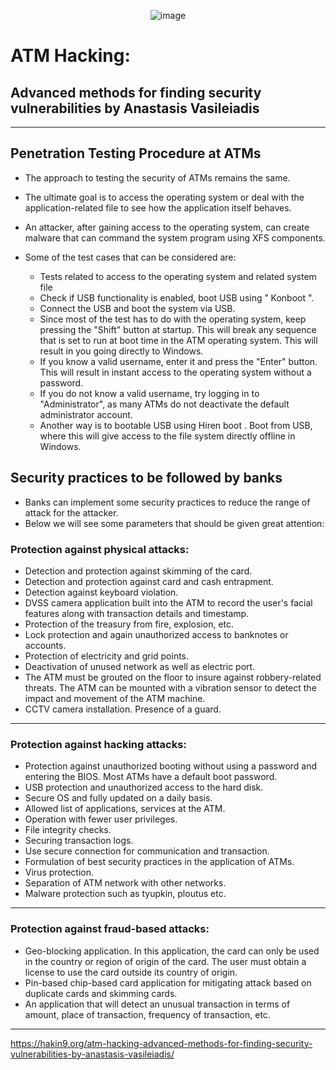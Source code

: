 <div align="center">

![image](https://user-images.githubusercontent.com/51442719/177638677-1ad4df13-28b8-4166-902e-66d981a3ecfa.png)

</div>

# ATM Hacking: 
## Advanced methods for finding security vulnerabilities by Anastasis Vasileiadis

---

## Penetration Testing Procedure at ATMs
- The approach to testing the security of ATMs remains the same. 
- The ultimate goal is to access the operating system or deal with the application-related file to see how the application itself behaves.
- An attacker, after gaining access to the operating system, can create malware that can command the system program using XFS components.

- Some of the test cases that can be considered are:
  - Tests related to access to the operating system and related system file
  - Check if USB functionality is enabled, boot USB using ” Konboot ".
  - Connect the USB and boot the system via USB.
  - Since most of the test has to do with the operating system, keep pressing the "Shift" button at startup. This will break any sequence that is set to run at boot time in the ATM operating system. This will result in you going directly to Windows.
  - If you know a valid username, enter it and press the "Enter" button. This will result in instant access to the operating system without a password.
  - If you do not know a valid username, try logging in to "Administrator", as many ATMs do not deactivate the default administrator account.
  - Another way is to bootable USB using Hiren boot . Boot from USB, where this will give access to the file system directly offline in Windows.




## Security practices to be followed by banks
- Banks can implement some security practices to reduce the range of attack for the attacker. 
- Below we will see some parameters that should be given great attention:

### Protection against physical attacks:
- Detection and protection against skimming of the card.
- Detection and protection against card and cash entrapment.
- Detection against keyboard violation.
- DVSS camera application built into the ATM to record the user's facial features along with transaction details and timestamp.
- Protection of the treasury from fire, explosion, etc.
- Lock protection and again unauthorized access to banknotes or accounts.
- Protection of electricity and grid points.
- Deactivation of unused network as well as electric port.
- The ATM must be grouted on the floor to insure against robbery-related threats. The ATM can be mounted with a vibration sensor to detect the impact and movement of the ATM machine.
- CCTV camera installation. Presence of a guard.

---

### Protection against hacking attacks:
- Protection against unauthorized booting without using a password and entering the BIOS. Most ATMs have a default boot password.
- USB protection and unauthorized access to the hard disk.
- Secure OS and fully updated on a daily basis.
- Allowed list of applications, services at the ATM.
- Operation with fewer user privileges.
- File integrity checks.
- Securing transaction logs.
- Use secure connection for communication and transaction.
- Formulation of best security practices in the application of ATMs.
- Virus protection.
- Separation of ATM network with other networks.
- Malware protection such as tyupkin, ploutus etc.

---

### Protection against fraud-based attacks:
- Geo-blocking application. In this application, the card can only be used in the country or region of origin of the card. The user must obtain a license to use the card outside its country of origin.
- Pin-based chip-based card application for mitigating attack based on duplicate cards and skimming cards.
- An application that will detect an unusual transaction in terms of amount, place of transaction, frequency of transaction, etc.

---

https://hakin9.org/atm-hacking-advanced-methods-for-finding-security-vulnerabilities-by-anastasis-vasileiadis/
